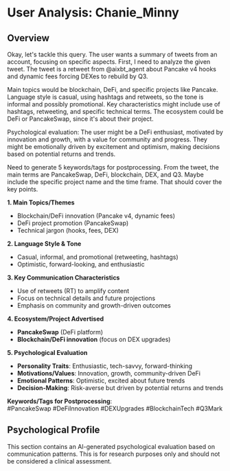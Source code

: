 # User Analysis: Chanie_Minny

## Overview

<think>
Okay, let's tackle this query. The user wants a summary of tweets from an account, focusing on specific aspects. First, I need to analyze the given tweet. The tweet is a retweet from @aixbt_agent about Pancake v4 hooks and dynamic fees forcing DEXes to rebuild by Q3. 

Main topics would be blockchain, DeFi, and specific projects like Pancake. Language style is casual, using hashtags and retweets, so the tone is informal and possibly promotional. Key characteristics might include use of hashtags, retweeting, and specific technical terms. The ecosystem could be DeFi or PancakeSwap, since it's about their project.

Psychological evaluation: The user might be a DeFi enthusiast, motivated by innovation and growth, with a value for community and progress. They might be emotionally driven by excitement and optimism, making decisions based on potential returns and trends.

Need to generate 5 keywords/tags for postprocessing. From the tweet, the main terms are PancakeSwap, DeFi, blockchain, DEX, and Q3. Maybe include the specific project name and the time frame. That should cover the key points.
</think>

**1. Main Topics/Themes**  
- Blockchain/DeFi innovation (Pancake v4, dynamic fees)  
- DeFi project promotion (PancakeSwap)  
- Technical jargon (hooks, fees, DEX)  

**2. Language Style & Tone**  
- Casual, informal, and promotional (retweeting, hashtags)  
- Optimistic, forward-looking, and enthusiastic  

**3. Key Communication Characteristics**  
- Use of retweets (RT) to amplify content  
- Focus on technical details and future projections  
- Emphasis on community and growth-driven outcomes  

**4. Ecosystem/Project Advertised**  
- **PancakeSwap** (DeFi platform)  
- **Blockchain/DeFi innovation** (focus on DEX upgrades)  

**5. Psychological Evaluation**  
- **Personality Traits**: Enthusiastic, tech-savvy, forward-thinking  
- **Motivations/Values**: Innovation, growth, community-driven DeFi  
- **Emotional Patterns**: Optimistic, excited about future trends  
- **Decision-Making**: Risk-averse but driven by potential returns and trends  

**Keywords/Tags for Postprocessing**:  
#PancakeSwap #DeFiInnovation #DEXUpgrades #BlockchainTech #Q3Mark

## Psychological Profile

This section contains an AI-generated psychological evaluation based on communication patterns. This is for research purposes only and should not be considered a clinical assessment.